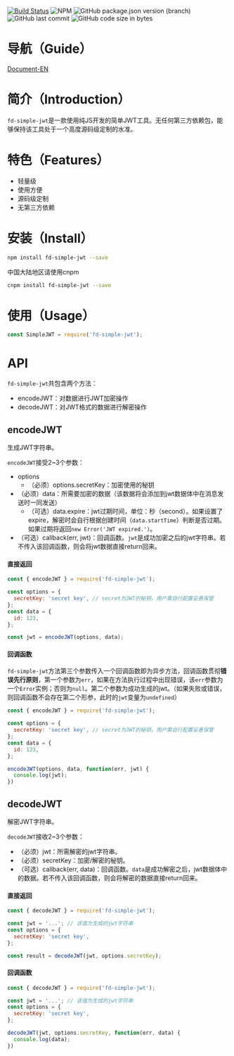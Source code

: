 [![Build Status](https://travis-ci.org/brick9527/simple-jwt.svg?branch=master)](https://travis-ci.org/brick9527/simple-jwt)
![NPM](https://img.shields.io/npm/l/fd-simple-jwt)
![GitHub package.json version (branch)](https://img.shields.io/github/package-json/v/brick9527/simple-jwt/master)
![GitHub last commit](https://img.shields.io/github/last-commit/brick9527/simple-jwt)
![GitHub code size in bytes](https://img.shields.io/github/languages/code-size/brick9527/simple-jwt)

# 导航（Guide）

[Document-EN](./README-EN.md)

# 简介（Introduction）

`fd-simple-jwt`是一款使用纯JS开发的简单JWT工具。无任何第三方依赖包，能够保持该工具处于一个高度源码级定制的水准。

# 特色（Features）

- 轻量级
- 使用方便
- 源码级定制
- 无第三方依赖

# 安装（Install）

```bash
npm install fd-simple-jwt --save
```

中国大陆地区请使用cnpm

```bash
cnpm install fd-simple-jwt --save
```

# 使用（Usage）

```js
const SimpleJWT = require('fd-simple-jwt');
```

# API

`fd-simple-jwt`共包含两个方法：

- encodeJWT：对数据进行JWT加密操作
- decodeJWT：对JWT格式的数据进行解密操作

## encodeJWT

生成JWT字符串。

`encodeJWT`接受2~3个参数：
- options
  - （必须）options.secretKey：加密使用的秘钥
- （必须）data：所需要加密的数据（该数据将会添加到jwt数据体中在消息发送时一同发送）
  - （可选）data.expire：jwt过期时间，单位：秒（second）。如果设置了expire，解密时会自行根据创建时间（`data.startTime`）判断是否过期。如果过期将返回`new Error('JWT expired.')`。
- （可选）callback(err, jwt)：回调函数。`jwt`是成功加密之后的jwt字符串。若不传入该回调函数，则会将jwt数据直接return回来。

#### 直接返回

```js
const { encodeJWT } = require('fd-simple-jwt');

const options = {
  secretKey: 'secret key', // secret为JWT的秘钥，用户需自行配置妥善保管
};
const data = {
  id: 123,
};

const jwt = encodeJWT(options, data);
```

#### 回调函数

`fd-simple-jwt`方法第三个参数传入一个回调函数即为异步方法，回调函数贯彻**错误先行原则**，第一个参数为`err`，如果在方法执行过程中出现错误，该`err`参数为一个`Error`实例；否则为`null`。第二个参数为成功生成的jwt。（如果失败或错误，则回调函数不会存在第二个形参，此时的`jwt`变量为`undefined`）

```js
const { encodeJWT } = require('fd-simple-jwt');

const options = {
  secretKey: 'secret key', // secret为JWT的秘钥，用户需自行配置妥善保管
};
const data = {
  id: 123,
};

encodeJWT(options, data, function(err, jwt) {
  console.log(jwt);
})
```

## decodeJWT

解密JWT字符串。

`decodeJWT`接收2~3个参数：
- （必须）jwt：所需解密的jwt字符串。
- （必须）secretKey：加密/解密的秘钥。
- （可选）callback(err, data)：回调函数。`data`是成功解密之后，jwt数据体中的数据。若不传入该回调函数，则会将解密的数据直接return回来。

#### 直接返回

```js
const { decodeJWT } = require('fd-simple-jwt');

const jwt = '...'; // 该值为生成的jwt字符串
const options = {
  secretKey: 'secret key',
};

const result = decodeJWT(jwt, options.secretKey);
```

#### 回调函数

```js
const { decodeJWT } = require('fd-simple-jwt');

const jwt = '...'; // 该值为生成的jwt字符串
const options = {
  secretKey: 'secret key',
};

decodeJWT(jwt, options.secretKey, function(err, data) {
  console.log(data);
})
```
